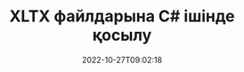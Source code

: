 ---
############################# Static ############################
layout: "auto-gen-merger"
date: 2022-10-27T09:02:18
draft: false
otherformats: pps ppsx ppt pptx rtf tex vdx vsdm vsdx vssm vssx vstm vstx vsx vtx xlam

############################# Head ############################
head_title: "C# ішіндегі XLTX файлдарға қосылыңыз | XLTX Біріктіру"
head_description: "C# .NET құжаттарын біріктіру API арқылы бірнеше XLTX файлдарды бір файлға біріктіріңіз. Әртүрлі құжаттардан бір құжатқа дейінгі нақты беттерді немесе бет ауқымдарын біріктіріңіз."

############################# Header ############################
title: "XLTX файлдарына C# ішінде қосылу"
description: "XLTX жүйесіне .NET кодының бірнеше жолымен қосылыңыз."
bg_image: "https://cms.admin.containerize.com/templates/aspose/App_Themes/V3/images/bg/header1.png"
bg_overlay: false
button:
    enable: true
    icon: "fas fa-arrow-down"
    label: "Тегін сынақ нұсқасын жүктеп алыңыз"
    link: "https://downloads.groupdocs.com/merger/net"

############################# SubMenu ############################
submenu:
    enable: true

    left:
        img_alt: "GroupDocs.Merger for .NET"
        image: "https://cms.admin.containerize.com/templates/groupdocs/images/product-logos/90x90-noborder/groupdocs-merger-net.png"
        product: "GroupDocs.Merger"
        platform: ".NET"

    middle:
        button:

            # button loop
            - link: "https://apireference.groupdocs.com/merger/net"
              text: "API анықтамасы"

            # button loop
            - link: "https://github.com/groupdocs-merger"
              text: "Код мысалдары"

            # button loop
            - link: "https://products.groupdocs.app/merger/family"
              text: "Тікелей демонстрациялар"

            # button loop
            - link: "https://purchase.groupdocs.com/pricing/merger/net"
              text: "Баға белгілеу"

    right:
        link_download: "https://downloads.groupdocs.com/merger"
        link_learn: "https://docs.groupdocs.com/merger/net"
        link_buy: "https://purchase.groupdocs.com"

############################# About ############################
about:
    enable: true
    title: "GroupDocs.Merger for .NET API туралы"
    content: |
        [GroupDocs.Merger for .NET](/kk/merger/net/) бірнеше PDF, Microsoft Office (Word, Excel, PowerPoint, OneNote), OpenDocument, HTML, кескіндер мен файлдарды біріктіруге ыңғайлы шешімді ұсынады. .NET қолданбаларындағы бір файлға көптеген басқа құжаттарды. GroupDocs.Merger сізге көп күш жұмсайды, себебі сізге XLTX құжаттарға қосылуға рұқсат берілген - ешқандай үшінші тарап бағдарламалық жасақтамасын, жұмыс үстелі қолданбаларын немесе плагиндерді орнатудың қажеті жоқ. Енді уақытты ысырап ету және файлдарды қолмен қосу қажет емес! GroupDocs миссиясы - ең жақсы сапаны қамтамасыз ету және құжаттарды өңдеу жұмыс үрдістерін жеңілдету.
        
        GroupDocs.Merger API файлды біріктіру мүмкіндіктерін қажет ететін корпоративтік шешімдер үшін дұрыс таңдау болып табылады. Бұл API интерфейстеріне .NET Framework, .NET Standard, .NET Core, Mono қоса алғанда, барлық негізгі операциялық жүйелер мен платформаларда жақсы қолдау көрсетіледі.

############################# Steps ############################
steps:
    enable: true
    title_left: "Бірнеше XLTX файлдарға қалай қосылуға болады"
    content_left: |
        [GroupDocs.Merger for .NET](/kk/merger/net/) .NET әзірлеушілеріне екі немесе одан да көп XLTX файлдарды қолданбаларында қосуды жеңілдетеді. бірнеше оңай қадамдар.
        
        * **Merger** жаңа данасын жасаңыз және бастапқы құжат жолын конструктор параметрі ретінде өткізіңіз.
        * **Join** сыныбына **Merger** қоңырау шалыңыз және екінші бастапқы құжат жолын өтіңіз.
        * Біріктірілген құжатты сақтау үшін **Merger** сыныбының **Save** командасына қоңырау шалыңыз.

    title_right: "Жүйе талаптары"
    content_right: |
        GroupDocs.Merger for .NET API интерфейстеріне барлық негізгі платформалар мен операциялық жүйелерде қолдау көрсетіледі. Төмендегі кодты орындамас бұрын, жүйеде келесі алғышарттар орнатылғанына көз жеткізіңіз.

        * Операциялық жүйелер: Microsoft Windows, Linux, MacOS
        * Әзірлеу орталары: Visual Studio, Xamarin, MonoDevelop
        * Фреймворктер: .NET Framework, .NET Standard, .NET Core, Mono
        * GroupDocs.Merger for .NET соңғы нұсқасын [NuGet](https://www.nuget.org/packages/groupdocs.merger) ішінен жүктеп алыңыз.
         
    code: |
     {{% merger/additional-styles %}}
     {{< merger/code-merger title="XLTX файлдарды C# мысал кодын пайдаланып қосу жолы">}}

        ```csharp    
        // GroupDocs.Merger API арқылы XLTX файлдарға қосылыңыз
        // XLTX кіріс құжатымен бірігуді іске қосыңыз
        using (Merger merger = new Merger("input1.xltx"))
          {
            // Біріктіру класының данасын шақыру Join әдісі және екінші бастапқы құжат жолын өткізіңіз
            merger.Join("input2.xltx");
    
            // Біріктірілген құжатты сақтау үшін Біріктіру класының данасының Save әдісіне қоңырау шалыңыз
            merger.Save("merged-file.xltx");
          }
        ```
     {{< /merger/code-merger >}}

############################# Demos ############################
demos:
    enable: true
    title: "Live demos - құжаттарға қосылуға арналған онлайн қолданба"
    content: |
       Дәл қазір [GroupDocs.Merger Live Demos](https://products.groupdocs.app/merger/xltx) веб-сайтына кіру арқылы бірден көп XLTX файлдарға қосылыңыз.
       Тікелей демонстрацияның келесі артықшылықтары бар.
        
############################# About Formats ############################
about_formats:
    enable: true

############################# More Formats ############################
more_formats:
    enable: true
    title: "Басқа құжат пішімдерін қосу"
    content: |
        .NET файл пішімдері мен кескіндерге арналған біріктіру API құжаттары. Төменде көрсетілгендей кейбір танымал құжат пішімдерін біріктіріңіз.

############################# Back to top ###############################
back_to_top:
    enable: true
---